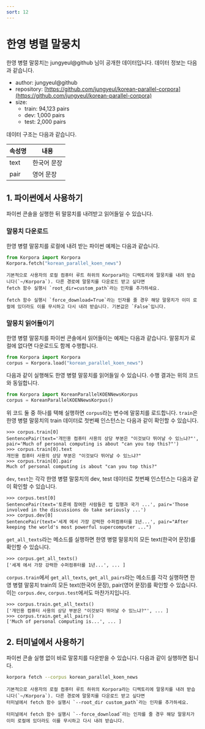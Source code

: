 ```yaml
---
sort: 12
---
```


# 한영 병렬 말뭉치

한영 병렬 말뭉치는 jungyeul@github 님이 공개한 데이터입니다.
데이터 정보는 다음과 같습니다.

- author: jungyeul@github
- repository: [https://github.com/jungyeul/korean-parallel-corpora](https://github.com/jungyeul/korean-parallel-corpora)
- size:
  - train: 94,123 pairs
  - dev: 1,000 pairs
  - test: 2,000 pairs

데이터 구조는 다음과 같습니다.

|속성명|내용|
|---|---|
|text|한국어 문장|
|pair|영어 문장|

## 1. 파이썬에서 사용하기

파이썬 콘솔을 실행한 뒤 말뭉치를 내려받고 읽어들일 수 있습니다.

### 말뭉치 다운로드

한영 병렬 말뭉치를 로컬에 내려 받는 파이썬 예제는 다음과 같습니다.

```python
from Korpora import Korpora
Korpora.fetch("korean_parallel_koen_news")
```

```note
기본적으로 사용자의 로컬 컴퓨터 루트 하위의 Korpora라는 디렉토리에 말뭉치를 내려 받습니다(`~/Korpora`). 다른 경로에 말뭉치를 다운로드 받고 싶다면 
fetch 함수 실행시 `root_dir=custom_path`라는 인자를 추가하세요.
```

```tip
fetch 함수 실행시 `force_download=True`라는 인자를 줄 경우 해당 말뭉치가 이미 로컬에 있더라도 이를 무시하고 다시 내려 받습니다. 기본값은 `False`입니다.
```


### 말뭉치 읽어들이기

한영 병렬 말뭉치를 파이썬 콘솔에서 읽어들이는 예제는 다음과 같습니다.
말뭉치가 로컬에 없다면 다운로드도 함께 수행합니다.

```python
from Korpora import Korpora
corpus = Korpora.load("korean_parallel_koen_news")
```

다음과 같이 실행해도 한영 병렬 말뭉치를 읽어들일 수 있습니다.
수행 결과는 위의 코드와 동일합니다.

```python
from Korpora import KoreanParallelKOENNewsKorpus
corpus = KoreanParallelKOENNewsKorpus()
```

위 코드 둘 중 하나를 택해 실행하면 `corpus`라는 변수에 말뭉치를 로드합니다.
`train`은 한영 병렬 말뭉치의 train 데이터로 첫번째 인스턴스는 다음과 같이 확인할 수 있습니다.

```
>>> corpus.train[0]
SentencePair(text='개인용 컴퓨터 사용의 상당 부분은 "이것보다 뛰어날 수 있느냐?"', pair='Much of personal computing is about "can you top this?"')
>>> corpus.train[0].text
개인용 컴퓨터 사용의 상당 부분은 "이것보다 뛰어날 수 있느냐?"
>>> corpus.train[0].pair
Much of personal computing is about "can you top this?"
```

`dev`, `test`는 각각 한영 병렬 말뭉치의 dev, test 데이터로 첫번째 인스턴스는 다음과 같이 확인할 수 있습니다.

```
>>> corpus.test[0]
SentencePair(text='토론에 참여한 사람들은 법 집행과 국가 ...', pair='Those involved in the discussions do take seriously ...')
>>> corpus.dev[0]
SentencePair(text='세계 에서 가장 강력한 수퍼컴퓨터를 1년...', pair="After keeping the world's most powerful supercomputer ...")
```

`get_all_texts`라는 메소드를 실행하면 한영 병렬 말뭉치의 모든 text(한국어 문장)를 확인할 수 있습니다.

```
>>> corpus.get_all_texts()
['세계 에서 가장 강력한 수퍼컴퓨터를 1년...', ... ]
```

`corpus.train`에서 `get_all_texts`, `get_all_pairs`라는 메소드를 각각 실행하면 한영 병렬 말뭉치 train의 모든 text(한국어 문장), pair(영어 문장)를 확인할 수 있습니다.
이는 `corpus.dev`, `corpus.test`에서도 마찬가지입니다.

```
>>> corpus.train.get_all_texts()
['개인용 컴퓨터 사용의 상당 부분은 "이것보다 뛰어날 수 있느냐?"', ... ]
>>> corpus.train.get_all_pairs()
['Much of personal computing is...', ... ]
```


## 2. 터미널에서 사용하기

파이썬 콘솔 실행 없이 바로 말뭉치를 다운받을 수 있습니다.
다음과 같이 실행하면 됩니다.

```bash
korpora fetch --corpus korean_parallel_koen_news
```

```note
기본적으로 사용자의 로컬 컴퓨터 루트 하위의 Korpora라는 디렉토리에 말뭉치를 내려 받습니다(`~/Korpora`). 다른 경로에 말뭉치를 다운로드 받고 싶다면 
터미널에서 fetch 함수 실행시 `--root_dir custom_path`라는 인자를 추가하세요.
```

```tip
터미널에서 fetch 함수 실행시 `--force_download`라는 인자를 줄 경우 해당 말뭉치가 이미 로컬에 있더라도 이를 무시하고 다시 내려 받습니다.
```

